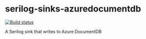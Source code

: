 # serilog-sinks-azuredocumentdb

[![Build status](https://ci.appveyor.com/api/projects/status/p9elqjetu6vsnmxw/branch/master?svg=true)](https://ci.appveyor.com/project/serilog/serilog-sinks-azuredocumentdb/branch/master)

A Serilog sink that writes to Azure DocumentDB
